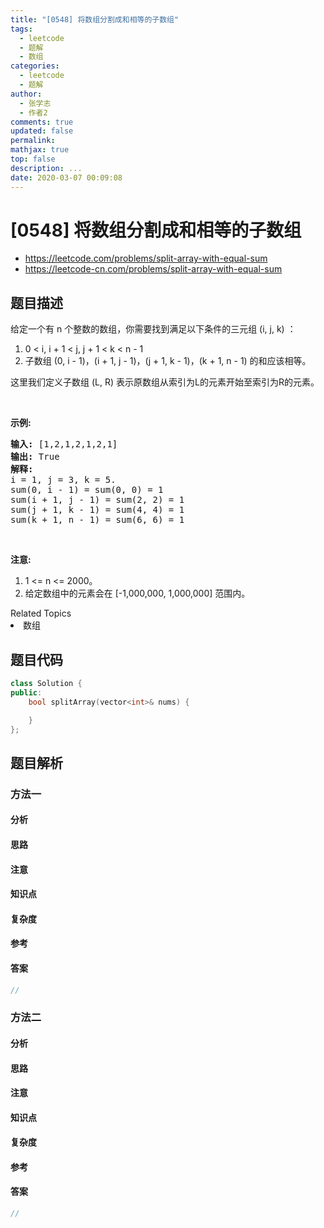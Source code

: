 ```yaml
---
title: "[0548] 将数组分割成和相等的子数组"
tags:
  - leetcode
  - 题解
  - 数组
categories:
  - leetcode
  - 题解
author:
  - 张学志
  - 作者2
comments: true
updated: false
permalink:
mathjax: true
top: false
description: ...
date: 2020-03-07 00:09:08
---
```



# [0548] 将数组分割成和相等的子数组
* https://leetcode.com/problems/split-array-with-equal-sum
* https://leetcode-cn.com/problems/split-array-with-equal-sum


## 题目描述

<p>给定一个有 n 个整数的数组，你需要找到满足以下条件的三元组 (i, j, k) ：</p>

<ol>
	<li>0 &lt; i, i + 1 &lt; j, j + 1 &lt; k &lt; n - 1</li>
	<li>子数组 (0, i - 1)，(i + 1, j - 1)，(j + 1, k - 1)，(k + 1, n - 1) 的和应该相等。</li>
</ol>

<p>这里我们定义子数组 (L, R) 表示原数组从索引为L的元素开始至索引为R的元素。</p>

<p>&nbsp;</p>

<p><strong>示例:</strong></p>

<pre><strong>输入:</strong> [1,2,1,2,1,2,1]
<strong>输出:</strong> True
<strong>解释:</strong>
i = 1, j = 3, k = 5. 
sum(0, i - 1) = sum(0, 0) = 1
sum(i + 1, j - 1) = sum(2, 2) = 1
sum(j + 1, k - 1) = sum(4, 4) = 1
sum(k + 1, n - 1) = sum(6, 6) = 1
</pre>

<p>&nbsp;</p>

<p><strong>注意:</strong></p>

<ol>
	<li>1 &lt;= n &lt;= 2000。</li>
	<li>给定数组中的元素会在 [-1,000,000, 1,000,000] 范围内。</li>
</ol>
<div><div>Related Topics</div><div><li>数组</li></div></div>


## 题目代码

```cpp
class Solution {
public:
    bool splitArray(vector<int>& nums) {

    }
};
```


## 题目解析


### 方法一

#### 分析

#### 思路

#### 注意

#### 知识点

#### 复杂度

#### 参考

#### 答案

```cpp
//
```


### 方法二

#### 分析

#### 思路

#### 注意

#### 知识点

#### 复杂度

#### 参考

#### 答案

```cpp
//
```


